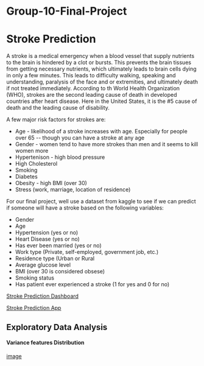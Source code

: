 # Group-10-Final-Project
# Stroke Prediction
A stroke is a medical emergency when a blood vessel that supply nutrients to the brain is hindered  by a clot or bursts. This prevents the brain tissues from getting necessary nutrients, which ultimately leads to brain cells dying in only a few minutes. This leads to difficulty walking, speaking and understanding, paralysis of the face and or extremities, and ultimately death if not treated immediately. According to th World Health Organization (WHO), strokes are the second leading cause of death in developed countries after heart disease. Here in the United States, it is the #5 cause of death and the leading cause of disability.

A few major risk factors for strokes are:
* Age - likelihood of a stroke increases with age. Especially for people over 65 -- though you can have a stroke at any age
* Gender - women tend to have more strokes than men and it seems to kill women more
* Hypertenison - high blood pressure
* High Cholesterol
* Smoking
* Diabetes
* Obesity - high BMI (over 30)
* Stress (work, marriage, location of residence)

For our final project, well use a dataset from kaggle to see if we can predict if someone will have a stroke based on the following variables:
* Gender
* Age
* Hypertension (yes or no)
* Heart Disease (yes or no)
* Has ever been married (yes or no)
* Work type (Private, self-employed, government job, etc.)
* Residence type (Urban or Rural
* Average glucose level
* BMI (over 30 is considered obsese)
* Smoking status
* Has patient ever experienced a stroke (1 for yes and 0 for no)

[Stroke Prediction Dashboard](https://public.tableau.com/profile/amr.salem8189#!/vizhome/StrokePredictionDashboard/StrokePredictionDash?publish=yes)

[Stroke Prediction App]( https://nypasha1928.github.io/Stroke_Prediction_App/)

## Exploratory Data Analysis

#### Variance features Distribution

[image](https://github.com/nypasha1928/Group-10-Final-Project/blob/main/image/Variance%20features%20Distribution.png)


